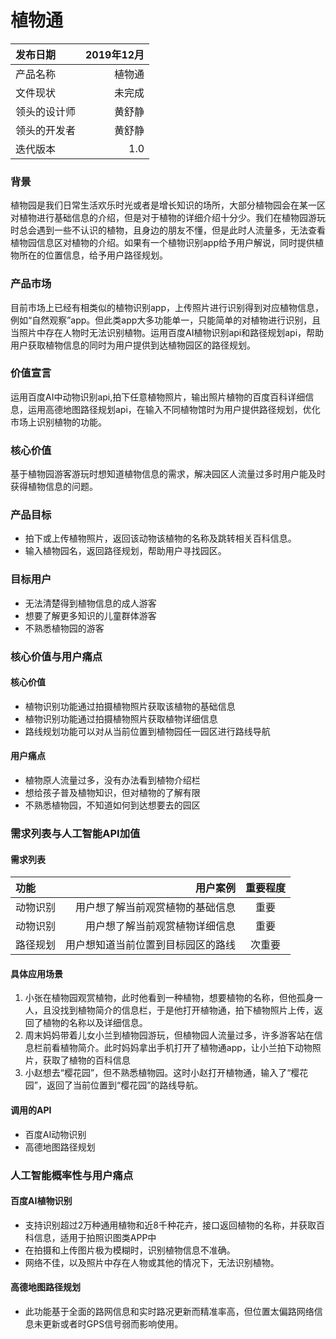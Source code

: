 # 植物通

| 发布日期 | 2019年12月 | 
| :------| ------: | 
| 产品名称 | 植物通 | 
| 文件现状 | 未完成 | 
| 领头的设计师 | 黄舒静 | 
| 领头的开发者 | 黄舒静 | 
| 迭代版本 | 1.0  | 

### 背景
植物园是我们日常生活欢乐时光或者是增长知识的场所，大部分植物园会在某一区对植物进行基础信息的介绍，但是对于植物的详细介绍十分少。我们在植物园游玩时总会遇到一些不认识的植物，且身边的朋友不懂，但是此时人流量多，无法查看植物园信息区对植物的介绍。如果有一个植物识别app给予用户解说，同时提供植物所在的位置信息，给予用户路径规划。

### 产品市场
目前市场上已经有相类似的植物识别app，上传照片进行识别得到对应植物信息，例如“自然观察”app。但此类app大多功能单一，只能简单的对植物进行识别，且当照片中存在人物时无法识别植物。运用百度AI植物识别api和路径规划api，帮助用户获取植物信息的同时为用户提供到达植物园区的路径规划。

### 价值宣言
运用百度AI中动物识别api,拍下任意植物照片，输出照片植物的百度百科详细信息，运用高德地图路径规划api，在输入不同植物馆时为用户提供路径规划，优化市场上识别植物的功能。

### 核心价值
基于植物园游客游玩时想知道植物信息的需求，解决园区人流量过多时用户能及时获得植物信息的问题。

### 产品目标
* 拍下或上传植物照片，返回该动物该植物的名称及跳转相关百科信息。
* 输入植物园名，返回路径规划，帮助用户寻找园区。

### 目标用户
* 无法清楚得到植物信息的成人游客
* 想要了解更多知识的儿童群体游客
* 不熟悉植物园的游客


### 核心价值与用户痛点
#### 核心价值	
* 植物识别功能通过拍摄植物照片获取该植物的基础信息	
* 植物识别功能通过拍摄植物照片获取植物详细信息	
* 路线规划功能可以对从当前位置到植物园任一园区进行路线导航	

#### 用户痛点
* 植物原人流量过多，没有办法看到植物介绍栏
* 想给孩子普及植物知识，但对植物的了解有限
* 不熟悉植物园，不知道如何到达想要去的园区



### 需求列表与人工智能API加值
#### 需求列表

| 功能 | 用户案例 | 重要程度 |
| :------| ------: | :------: |
| 动物识别 | 用户想了解当前观赏植物的基础信息 | 重要 |
| 动物识别 | 用户想了解当前观赏植物详细信息 | 重要 |
| 路径规划 | 用户想知道当前位置到目标园区的路线 | 次重要 |
#### 具体应用场景
1. 小张在植物园观赏植物，此时他看到一种植物，想要植物的名称，但他孤身一人，且没找到植物简介的信息栏，于是他打开植物通，拍下植物照片上传，返回了植物的名称以及详细信息。
2. 周末妈妈带着儿女小兰到植物园游玩，但植物园人流量过多，许多游客站在信息栏前看植物简介。此时妈妈拿出手机打开了植物通app，让小兰拍下动物照片，获取了植物的百科信息
3. 小赵想去“樱花园”，但不熟悉植物园。这时小赵打开植物通，输入了“樱花园”，返回了当前位置到“樱花园”的路线导航。


#### 调用的API
* 百度AI动物识别
* 高德地图路径规划

### 人工智能概率性与用户痛点
#### 百度AI植物识别
* 支持识别超过2万种通用植物和近8千种花卉，接口返回植物的名称，并获取百科信息，适用于拍照识图类APP中
* 在拍摄和上传图片极为模糊时，识别植物信息不准确。
* 网络不佳，以及照片中存在人物或其他的情况下，无法识别植物。

#### 高德地图路径规划
* 此功能基于全面的路网信息和实时路况更新而精准率高，但位置太偏路网络信息未更新或者时GPS信号弱而影响使用。
